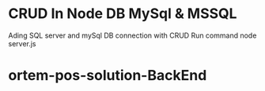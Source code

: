 # CRUD In Node DB MySql & MSSQL
Ading SQL server and mySql DB connection with CRUD
Run command 
node server.js
# ortem-pos-solution-BackEnd
